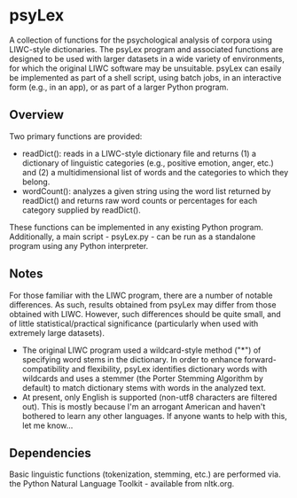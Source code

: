 psyLex
======

A collection of functions for the psychological analysis of corpora using LIWC-style dictionaries. The psyLex program and associated functions are designed to be used with larger datasets in a wide variety of environments, for which the original LIWC software may be unsuitable. psyLex can esaily be implemented as part of a shell script, using batch jobs, in an interactive form (e.g., in an app), or as part of a larger Python program.

## Overview

Two primary functions are provided:
- readDict(): reads in a LIWC-style dictionary file and returns (1) a dictionary of linguistic categories (e.g., positive emotion, anger, etc.) and (2) a multidimensional list of words and the categories to which they belong.
- wordCount(): analyzes a given string using the word list returned by readDict() and returns raw word counts or percentages for each category supplied by readDict().

These functions can be implemented in any existing Python program. Additionally, a main script - psyLex.py - can be run as a standalone program using any Python interpreter.

## Notes

For those familiar with the LIWC program, there are a number of notable differences. As such, results obtained from psyLex may differ from those obtained with LIWC. However, such differences should be quite small, and of little statistical/practical significance (particularly when used with extremely large datasets).
- The original LIWC program used a wildcard-style method ("*") of specifying word stems in the dictionary. In order to enhance forward-compatibility and flexibility, psyLex identifies dictionary words with wildcards and uses a stemmer (the Porter Stemming Algorithm by default) to match dictionary stems with words in the analyzed text.
- At present, only English is supported (non-utf8 characters are filtered out). This is mostly because I'm an arrogant American and haven't bothered to learn any other languages. If anyone wants to help with this, let me know...

## Dependencies

Basic linguistic functions (tokenization, stemming, etc.) are performed via. the Python Natural Language Toolkit - available from nltk.org.
